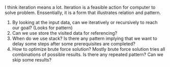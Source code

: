 I think iteration means a lot. Iteration is a feasible action for computer to solve problem. Enssentially, it is a form that illustrates relation and pattern. 

1. By looking at the input data, can we iteratively or recursively to reach our goal? (Looks for pattern)
2. Can we use store the visited data for referencing?
3. When do we use stack? Is there any pattern implying that we want to delay some steps after some prerequisites are completed?
4. How to optimize brute force solution? Mostly brute force solution tries all combinations of possible results. Is there any repeated pattern? Can we skip some results?
